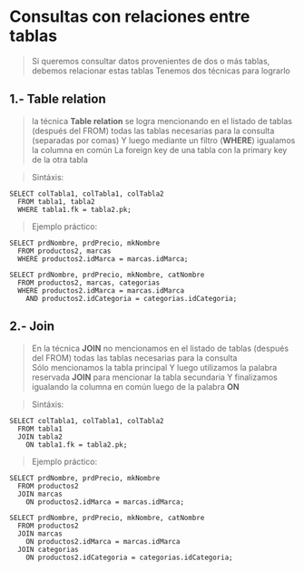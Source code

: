 # Consultas con relaciones entre tablas

> Si queremos consultar datos provenientes de dos o más tablas, debemos relacionar estas tablas
> Tenemos dos técnicas para lograrlo

## 1.- Table relation

> la técnica **Table relation** se logra mencionando en el listado de tablas (después del FROM) todas las tablas necesarias para la consulta (separadas por comas)
> Y luego mediante un filtro (**WHERE**) igualamos la columna en común
> La foreign key de una tabla con la primary key de la otra tabla

> Sintáxis: 

    SELECT colTabla1, colTabla1, colTabla2  
      FROM tabla1, tabla2  
      WHERE tabla1.fk = tabla2.pk;
      
> Ejemplo práctico:  

    SELECT prdNombre, prdPrecio, mkNombre  
      FROM productos2, marcas  
      WHERE productos2.idMarca = marcas.idMarca;  

    SELECT prdNombre, prdPrecio, mkNombre, catNombre  
      FROM productos2, marcas, categorias  
      WHERE productos2.idMarca = marcas.idMarca  
        AND productos2.idCategoria = categorias.idCategoria;  

## 2.- Join

> En la técnica **JOIN** no mencionamos en el listado de tablas  (después del FROM)  todas las tablas necesarias para la consulta      
> Sólo mencionamos la tabla principal
> Y luego utilizamos la palabra reservada **JOIN** para mencionar la tabla secundaria
> Y finalizamos igualando la columna en común luego de la palabra **ON**



> Sintáxis:

    SELECT colTabla1, colTabla1, colTabla2  
      FROM tabla1 
      JOIN tabla2  
        ON tabla1.fk = tabla2.pk;

> Ejemplo práctico: 

    SELECT prdNombre, prdPrecio, mkNombre  
      FROM productos2  
      JOIN marcas  
        ON productos2.idMarca = marcas.idMarca;  

    SELECT prdNombre, prdPrecio, mkNombre, catNombre  
      FROM productos2  
      JOIN marcas  
        ON productos2.idMarca = marcas.idMarca  
      JOIN categorias  
        ON productos2.idCategoria = categorias.idCategoria;  
